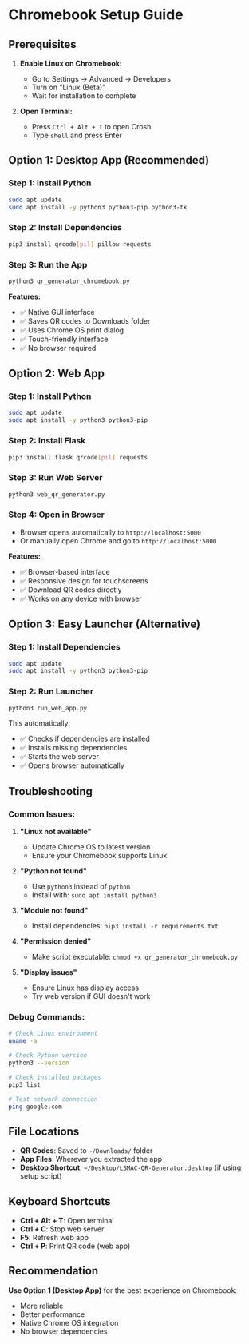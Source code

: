 # Chromebook Setup Guide

## Prerequisites

1. **Enable Linux on Chromebook:**
   - Go to Settings → Advanced → Developers
   - Turn on "Linux (Beta)"
   - Wait for installation to complete

2. **Open Terminal:**
   - Press `Ctrl + Alt + T` to open Crosh
   - Type `shell` and press Enter

## Option 1: Desktop App (Recommended)

### Step 1: Install Python
```bash
sudo apt update
sudo apt install -y python3 python3-pip python3-tk
```

### Step 2: Install Dependencies
```bash
pip3 install qrcode[pil] pillow requests
```

### Step 3: Run the App
```bash
python3 qr_generator_chromebook.py
```

**Features:**
- ✅ Native GUI interface
- ✅ Saves QR codes to Downloads folder
- ✅ Uses Chrome OS print dialog
- ✅ Touch-friendly interface
- ✅ No browser required

## Option 2: Web App

### Step 1: Install Python
```bash
sudo apt update
sudo apt install -y python3 python3-pip
```

### Step 2: Install Flask
```bash
pip3 install flask qrcode[pil] requests
```

### Step 3: Run Web Server
```bash
python3 web_qr_generator.py
```

### Step 4: Open in Browser
- Browser opens automatically to `http://localhost:5000`
- Or manually open Chrome and go to `http://localhost:5000`

**Features:**
- ✅ Browser-based interface
- ✅ Responsive design for touchscreens
- ✅ Download QR codes directly
- ✅ Works on any device with browser

## Option 3: Easy Launcher (Alternative)

### Step 1: Install Dependencies
```bash
sudo apt update
sudo apt install -y python3 python3-pip
```

### Step 2: Run Launcher
```bash
python3 run_web_app.py
```

This automatically:
- ✅ Checks if dependencies are installed
- ✅ Installs missing dependencies
- ✅ Starts the web server
- ✅ Opens browser automatically

## Troubleshooting

### Common Issues:

1. **"Linux not available"**
   - Update Chrome OS to latest version
   - Ensure your Chromebook supports Linux

2. **"Python not found"**
   - Use `python3` instead of `python`
   - Install with: `sudo apt install python3`

3. **"Module not found"**
   - Install dependencies: `pip3 install -r requirements.txt`

4. **"Permission denied"**
   - Make script executable: `chmod +x qr_generator_chromebook.py`

5. **"Display issues"**
   - Ensure Linux has display access
   - Try web version if GUI doesn't work

### Debug Commands:
```bash
# Check Linux environment
uname -a

# Check Python version
python3 --version

# Check installed packages
pip3 list

# Test network connection
ping google.com
```

## File Locations

- **QR Codes**: Saved to `~/Downloads/` folder
- **App Files**: Wherever you extracted the app
- **Desktop Shortcut**: `~/Desktop/LSMAC-QR-Generator.desktop` (if using setup script)

## Keyboard Shortcuts

- **Ctrl + Alt + T**: Open terminal
- **Ctrl + C**: Stop web server
- **F5**: Refresh web app
- **Ctrl + P**: Print QR code (web app)

## Recommendation

**Use Option 1 (Desktop App)** for the best experience on Chromebook:
- More reliable
- Better performance
- Native Chrome OS integration
- No browser dependencies 